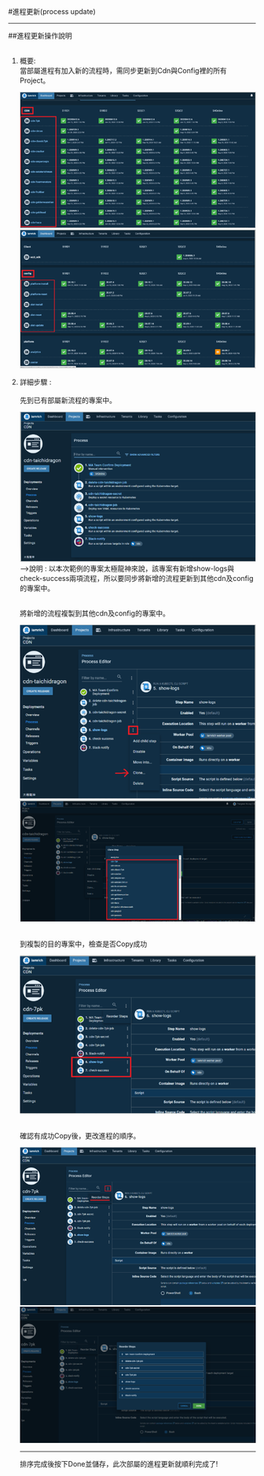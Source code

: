 #進程更新(process update)<hr>
##進程更新操作說明 
<ol>
<br>
<li>概要: 
<br>當部屬進程有加入新的流程時，需同步更新到Cdn與Config裡的所有Project。


![image.png](/.attachments/image-7e0175a3-1437-4e8f-840d-5f3e377bdd95.png)
![image.png](/.attachments/image-3c659607-b099-43b6-9ddd-d585949893bc.png)
<br>

<li>詳細步驟 : 
<br>
<br>
<Step1> 先到已有部屬新流程的專案中。

![image.png](/.attachments/image-3f24545e-477d-4fa2-90e1-7234e804a420.png)
-->說明 : 以本次範例的專案太極龍神來說，該專案有新增show-logs與check-success兩項流程，所以要同步將新增的流程更新到其他cdn及config的專案中。

<br>
<Step2> 將新增的流程複製到其他cdn及config的專案中。 

![image.png](/.attachments/image-d15d9ddc-a43c-46ab-b146-c2156da55a14.png)
![image.png](/.attachments/image-214d9383-d1e6-429a-999e-fc855e20ae4a.png)

<br>
<Step3> 到複製的目的專案中，檢查是否Copy成功

![image.png](/.attachments/image-91963c1e-9a9e-4347-b844-3d1f462950a7.png)


<br>
<Step4> 確認有成功Copy後，更改進程的順序。

![image.png](/.attachments/image-113b6d5a-06b5-49dd-b4a1-dd8c0bf8ae6f.png)
![image.png](/.attachments/image-1f954e8d-2f05-4177-ba18-d7ae31cb75d0.png)
<hr>
排序完成後按下Done並儲存，此次部屬的進程更新就順利完成了!
